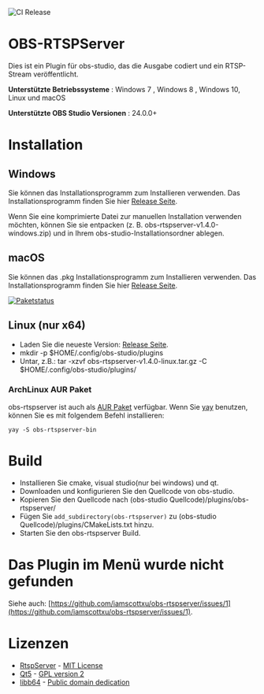 ![CI Release](https://github.com/iamscottxu/obs-rtspserver/workflows/CI%20Release/badge.svg)

# OBS-RTSPServer

Dies ist ein Plugin für obs-studio, das die Ausgabe codiert und ein RTSP-Stream veröffentlicht.

**Unterstützte Betriebssysteme** : Windows 7 , Windows 8 , Windows 10, Linux und macOS

**Unterstützte OBS Studio Versionen** : 24.0.0+

# Installation
## Windows
Sie können das Installationsprogramm zum Installieren verwenden. Das Installationsprogramm finden Sie hier [Release Seite](https://github.com/iamscottxu/obs-rtspserver/releases).

Wenn Sie eine komprimierte Datei zur manuellen Installation verwenden möchten, können Sie sie entpacken (z. B. obs-rtspserver-v1.4.0-windows.zip) und in Ihrem obs-studio-Installationsordner ablegen.

## macOS
Sie können das .pkg Installationsprogramm zum Installieren verwenden. Das Installationsprogramm finden Sie hier [Release Seite](https://github.com/iamscottxu/obs-rtspserver/releases).

[![Paketstatus](https://repology.org/badge/vertical-allrepos/obs-rtspserver.svg)](https://repology.org/project/obs-rtspserver/versions)

## Linux (nur x64)
* Laden Sie die neueste Version: [Release Seite](https://github.com/iamscottxu/obs-rtspserver/releases).
* mkdir -p $HOME/.config/obs-studio/plugins
* Untar, z.B.: tar -xzvf obs-rtspserver-v1.4.0-linux.tar.gz -C $HOME/.config/obs-studio/plugins/

### ArchLinux AUR Paket
obs-rtspserver ist auch als [AUR Paket](https://aur.archlinux.org/packages/obs-rtspserver-bin/) verfügbar.
Wenn Sie [yay](https://github.com/Jguer/yay) benutzen, können Sie es mit folgendem Befehl installieren:

```shell
yay -S obs-rtspserver-bin
```

# Build
* Installieren Sie cmake, visual studio(nur bei windows) und qt.
* Downloaden und konfigurieren Sie den Quellcode von obs-studio.
* Kopieren Sie den Quellcode nach (obs-studio Quellcode)/plugins/obs-rtspserver/
* Fügen Sie `add_subdirectory(obs-rtspserver)` zu (obs-studio Quellcode)/plugins/CMakeLists.txt hinzu.
* Starten Sie den obs-rtspserver Build.

# Das Plugin im Menü wurde nicht gefunden
Siehe auch: [https://github.com/iamscottxu/obs-rtspserver/issues/1](https://github.com/iamscottxu/obs-rtspserver/issues/1).

# Lizenzen
* [RtspServer](https://github.com/PHZ76/RtspServer/) - [MIT License](https://github.com/PHZ76/RtspServer/blob/master/LICENSE)
* [Qt5](https://www.qt.io/) - [GPL version 2](https://doc.qt.io/qt-5/licensing.html)
* [libb64](https://sourceforge.net/projects/libb64/) - [Public domain dedication](https://sourceforge.net/p/libb64/git/ci/master/tree/LICENSE)
